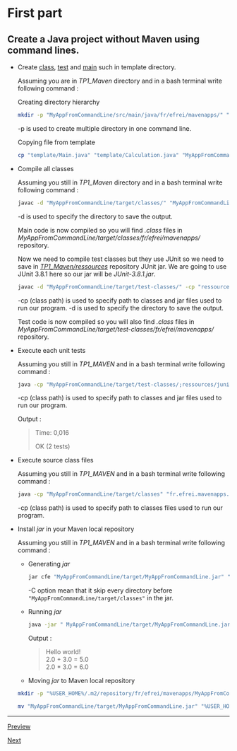 
# First part

## Create a Java project without Maven using command lines.  

* Create [class](../template/Calculation.java), [test](../template/CalculationTest.java) and [main](../template/Main.java) such in template directory.

  Assuming you are in *TP1_Maven* directory and in a bash terminal write following command :  

  Creating directory hierarchy
  ```sh
  mkdir -p "MyAppFromCommandLine/src/main/java/fr/efrei/mavenapps/" "MyAppFromCommandLine/src/test/java/fr/efrei/mavenapps/" "MyAppFromCommandLine/target/classes/" "MyAppFromCommandLine/target/test-classes/"
  ```

  -p is used to create multiple directory in one command line.

  Copying file from template
  ```sh
  cp "template/Main.java" "template/Calculation.java" "MyAppFromCommandLine/src/main/java/fr/efrei/mavenapps/"  & cp "template/CalculationTest.java"  "MyAppFromCommandLine/src/test/java/fr/efrei/mavenapps/"
  ```

* Compile all classes

  Assuming you still in *TP1_Maven* directory and in a bash terminal write following command :

  ```sh
  javac -d "MyAppFromCommandLine/target/classes/" "MyAppFromCommandLine/src/main/java/fr/efrei/mavenapps/*.java"
  ```

  -d is used to specify the directory to save the output.

  Main code is now compiled so you will find *.class* files in *MyAppFromCommandLine/target/classes/fr/efrei/mavenapps/* repository.  

  Now we need to compile test classes but they use JUnit so we need to save in [*TP1_Maven/ressources*](../ressources/) repository JUnit jar. We are going to use JUnit 3.8.1 here so our jar will be *JUnit-3.8.1.jar*.  

  ```sh
  javac -d "MyAppFromCommandLine/target/test-classes/" -cp "ressources/junit-3.8.1.jar;MyAppFromCommandLine/target/classes/" "MyAppFromCommandLine/src/test/java/fr/efrei/mavenapps/*.java"
  ```

  -cp (class path) is used to specify path to classes and jar files used to run our program.
  -d is used to specify the directory to save the output.

  Test code is now compiled so you will also find *.class* files in *MyAppFromCommandLine/target/test-classes/fr/efrei/mavenapps/* repository.

* Execute each unit tests

  Assuming you still in *TP1_MAVEN* and in a bash terminal write following command :

  ```sh
  java -cp "MyAppFromCommandLine/target/test-classes/;ressources/junit-3.8.1.jar;MyAppFromCommandLine/target/classes/" "junit.textui.TestRunner" "fr.efrei.mavenapps.CalculationTest"
  ```

  -cp (class path) is used to specify path to classes and jar files used to run our program.

  Output :  
  > Time: 0,016  
  >
  > OK (2 tests)  

* Execute source class files

  Assuming you still in *TP1_MAVEN* and in a bash terminal write following command :

  ```sh
  java -cp "MyAppFromCommandLine/target/classes" "fr.efrei.mavenapps.Main"
  ```  

  -cp (class path) is used to specify path to classes files used to run our program.

* Install *jar* in your Maven local repository    

  Assuming you still in *TP1_MAVEN* and in a bash terminal write following command :

  * Generating *jar*

    ```sh
    jar cfe "MyAppFromCommandLine/target/MyAppFromCommandLine.jar" "fr.efrei.mavenapps.Main" -C "MyAppFromCommandLine/target/classes" "fr"
    ```

    -C option mean that it skip every directory before `"MyAppFromCommandLine/target/classes"` in the jar.  

  * Running *jar*  

    ```sh
    java -jar " MyAppFromCommandLine/target/MyAppFromCommandLine.jar"
    ```

    Output :
    > Hello world\!   
      2.0 + 3.0 = 5.0    
      2.0 * 3.0 = 6.0  

  * Moving *jar* to Maven local repository

  ```sh
  mkdir -p "%USER_HOME%/.m2/repository/fr/efrei/mavenapps/MyAppFromCommandLine/1.0-SNAPSHOT/"
  ```

  ```sh
  mv "MyAppFromCommandLine/target/MyAppFromCommandLine.jar" "%USER_HOME%/.m2/repository/fr/efrei/mavenapps/MyAppFromCommandLine/1.0-SNAPSHOT/"
  ```

---  

[Preview](./1.4-fourth-part)

[Next](./2.2-second-part)  
